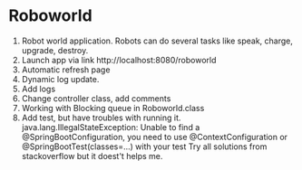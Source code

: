 # Roboworld

1. Robot world application. Robots can do several tasks like speak, charge, upgrade, destroy.
2. Launch app via link http://localhost:8080/roboworld
3. Automatic refresh page
4. Dynamic log update.
5. Add logs
6. Change controller class, add comments
7. Working with Blocking queue in Roboworld.class
8. Add test, but have troubles with running it.
   java.lang.IllegalStateException: Unable to find a @SpringBootConfiguration, you need to use @ContextConfiguration or @SpringBootTest(classes=...) with your test
   Try all solutions from stackoverflow but it doest't helps me.



